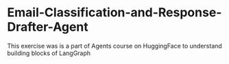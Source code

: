 # Email-Classification-and-Response-Drafter-Agent
This exercise was is a part of Agents course on HuggingFace to understand building blocks of LangGraph
